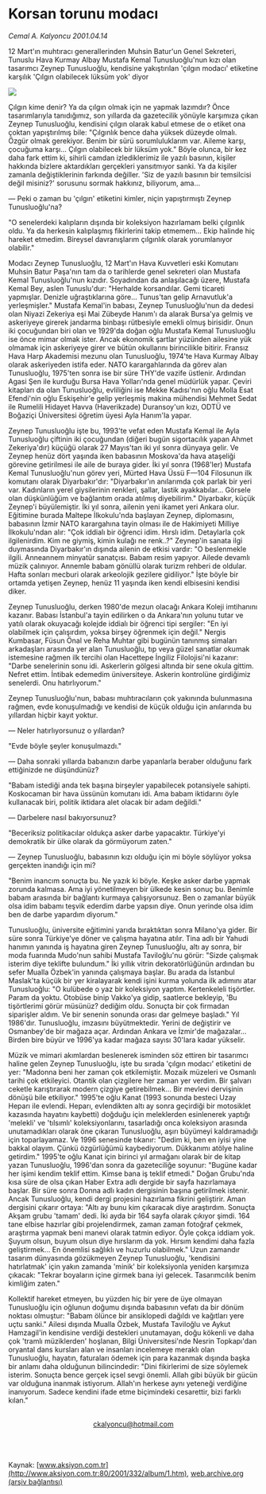 # Korsan torunu modacı

*Cemal A. Kalyoncu 2001.04.14*

<div>
 <p class="spot">
  12 Mart'ın muhtıracı generallerinden Muhsin Batur'un Genel Sekreteri, Tunuslu Hava Kurmay Albay Mustafa Kemal Tunusluoğlu'nun kızı olan tasarımcı Zeynep Tunusluoğlu, kendisine yakıştırılan 'çılgın modacı' etiketine karşılık 'Çılgın olabilecek lüksüm yok' diyor
 </p>
 <p class="metin">
 </p>
 <img border="0" src="/web/20020111230853im_/http://www.aksiyon.com.tr/2001/332/resimler/Korsan.jpg"/>
 <p class="metin">
  Çılgın kime denir? Ya da çılgın olmak için ne yapmak lazımdır? Önce tasarımlarıyla tanıdığımız, son yıllarda da gazetecilik yönüyle karşımıza çıkan Zeynep Tunusluoğlu, kendisini çılgın olarak kabul etmese de o etiket ona çoktan yapıştırılmış bile: "Çılgınlık bence daha yüksek düzeyde olmalı. Özgür olmak gerekiyor. Benim bir sürü sorumluluklarım var. Aileme karşı, çocuğuma karşı... Çılgın olabilecek bir lüksüm yok." Böyle olunca, bir kez daha fark ettim ki, sihirli camdan izlediklerimiz ile yazılı basının, kişiler hakkında bizlere aktardıkları gerçekleri yansıtmıyor sanki. Ya da kişiler zamanla değiştiklerinin farkında değiller. 'Siz de yazılı basının bir temsilcisi değil misiniz?' sorusunu sormak hakkınız, biliyorum, ama...
 </p>
 <p class="metin">
  — Peki o zaman bu 'çılgın' etiketini kimler, niçin yapıştırmıştı Zeynep Tunusluoğlu'na?
 </p>
 <p class="metin">
  "O senelerdeki kalıpların dışında bir koleksiyon hazırlamam belki çılgınlık oldu. Ya da herkesin kalıplaşmış fikirlerini takip etmemem... Ekip halinde hiç hareket etmedim. Bireysel davranışlarım çılgınlık olarak yorumlanıyor olabilir."
 </p>
 <p class="metin">
  Modacı Zeynep Tunusluoğlu, 12 Mart'ın Hava Kuvvetleri eski Komutanı Muhsin Batur Paşa'nın tam da o tarihlerde genel sekreteri olan Mustafa Kemal Tunusluoğlu'nun kızıdır. Soyadından da anlaşılacağı üzere, Mustafa Kemal Bey, aslen Tunuslu'dur: "Herhalde korsandılar. Gemi ticareti yapmışlar. Denizle uğraştıklarına göre... Tunus'tan gelip Arnavutluk'a yerleşmişler." Mustafa Kemal'in babası, Zeynep Tunusluoğlu'nun da dedesi olan Niyazi Zekeriya eşi Mai Zübeyde Hanım'ı da alarak Bursa'ya gelmiş ve askeriyeye girerek jandarma binbaşı rütbesiyle emekli olmuş birisidir. Onun iki çocuğundan biri olan ve 1929'da doğan oğlu Mustafa Kemal Tunusluoğlu ise önce mimar olmak ister. Ancak ekonomik şartlar yüzünden ailesine yük olmamak için askeriyeye girer ve bütün okullarını birincilikle bitirir. Fransız Hava Harp Akademisi mezunu olan Tunusluoğlu, 1974'te Hava Kurmay Albay olarak askeriyeden istifa eder. NATO karargahlarında da görev alan Tunusluoğlu, 1975'ten sonra ise bir süre THY'de vazife üstlenir. Ardından Agasi Şen ile kurduğu Bursa Hava Yolları'nda genel müdürlük yapar. Çeviri kitapları da olan Tunusluoğlu, evliliğini ise Mekke Kadısı'nın oğlu Molla Esat Efendi'nin oğlu Eskişehir'e gelip yerleşmiş makina mühendisi Mehmet Sedat ile Rumelili Hidayet Havva (Haverikzade) Duransoy'un kızı, ODTÜ ve Boğaziçi Üniversitesi öğretim üyesi Ayla Hanım'la yapar.
 </p>
 <p class="metin">
  Zeynep Tunusluoğlu işte bu, 1993'te vefat eden Mustafa Kemal ile Ayla Tunusluoğlu çiftinin iki çocuğundan (diğeri bugün sigortacılık yapan Ahmet Zekeriya'dır) küçüğü olarak 27 Mayıs'tan iki yıl sonra dünyaya gelir. Ve Zeynep henüz dört yaşında iken babasının Moskova'da hava ataşeliği görevine getirilmesi ile aile de buraya gider. İki yıl sonra (1968'ler) Mustafa Kemal Tunusluoğlu'nun görev yeri, Mürted Hava Üssü F—104 Filosunun ilk komutanı olarak Diyarbakır'dır: "Diyarbakır'ın anılarımda çok parlak bir yeri var. Kadınların yerel giysilerinin renkleri, şallar, lastik ayakkabılar... Görsele olan düşkünlüğüm ve bağlantım orada atılmış diyebilirim." Diyarbakır, küçük Zeynep'i büyülemiştir. İki yıl sonra, ailenin yeni ikamet yeri Ankara olur. Eğitimine burada Maltepe İlkokulu'nda başlayan Zeynep, diplomasını, babasının İzmir NATO karargahına tayin olması ile de Hakimiyeti Milliye İlkokulu'ndan alır: "Çok iddialı bir öğrenci idim. Hırslı idim. Detaylarla çok ilgilenirdim. Kim ne giymiş, kimin kulağı ne renk..?" Zeynep'in sanata ilgi duymasında Diyarbakır'ın dışında ailenin de etkisi vardır: "O beslenmekle ilgili. Anneannem minyatür sanatçısı. Babam resim yapıyor. Ailede devamlı müzik çalınıyor. Annemle babam gönüllü olarak turizm rehberi de oldular. Hafta sonları mecburi olarak arkeolojik gezilere gidiliyor." İşte böyle bir ortamda yetişen Zeynep, henüz 11 yaşında iken kendi elbisesini kendisi diker.
 </p>
 <p class="metin">
  Zeynep Tunusluoğlu, derken 1980'de mezun olacağı Ankara Koleji imtihanını kazanır. Babası İstanbul'a tayin edilirken o da Ankara'nın yolunu tutar ve yatılı olarak okuyacağı kolejde iddialı bir öğrenci tipi sergiler: "En iyi olabilmek için çalışırdım, yoksa birşey öğrenmek için değil." Nergis Kumbasar, Füsun Önal ve Reha Muhtar gibi bugünün tanınmış simaları arkadaşları arasında yer alan Tunusluoğlu, tıp veya güzel sanatlar okumak istemesine rağmen ilk tercihi olan Hacettepe İngiliz Filolojisi'ni kazanır: "Darbe senelerinin sonu idi. Askerlerin gölgesi altında bir sene okula gittim. Nefret ettim. İntibak edemedim üniversiteye. Askerin kontrolüne girdiğimiz senelerdi. Onu hatırlıyorum."
 </p>
 <p class="metin">
  Zeynep Tunusluoğlu'nun, babası muhtıracıların çok yakınında bulunmasına rağmen, evde konuşulmadığı ve kendisi de küçük olduğu için anılarında bu yıllardan hiçbir kayıt yoktur.
 </p>
 <p class="metin">
  — Neler hatırlıyorsunuz o yıllardan?
 </p>
 <p class="metin">
  "Evde böyle şeyler konuşulmazdı."
 </p>
 <p class="metin">
  — Daha sonraki yıllarda babanızın darbe yapanlarla beraber olduğunu fark ettiğinizde ne düşündünüz?
 </p>
 <p class="metin">
  "Babam istediği anda tek başına birşeyler yapabilecek potansiyele sahipti. Koskocaman bir hava üssünün komutanı idi. Ama babam iktidarını öyle kullanacak biri, politik iktidara alet olacak bir adam değildi."
 </p>
 <p class="metin">
  — Darbelere nasıl bakıyorsunuz?
 </p>
 <p class="metin">
  "Beceriksiz politikacılar oldukça asker darbe yapacaktır. Türkiye'yi demokratik bir ülke olarak da görmüyorum zaten."
 </p>
 <p class="metin">
  — Zeynep Tunusluoğlu, babasının kızı olduğu için mi böyle söylüyor yoksa gerçekten inandığı için mi?
 </p>
 <p class="metin">
  "Benim inancım sonuçta bu. Ne yazık ki böyle. Keşke asker darbe yapmak zorunda kalmasa. Ama iyi yönetilmeyen bir ülkede kesin sonuç bu. Benimle babam arasında bir bağlantı kurmaya çalışıyorsunuz. Ben o zamanlar büyük olsa idim babamı teşvik ederdim darbe yapsın diye. Onun yerinde olsa idim ben de darbe yapardım diyorum."
 </p>
 <p class="metin">
  Tunusluoğlu, üniversite eğitimini yarıda bıraktıktan sonra Milano'ya gider. Bir süre sonra Türkiye'ye döner ve çalışma hayatına atılır. Tina adlı bir Yahudi hanımın yanında iş hayatına giren Zeynep Tunusluoğlu, altı ay sonra, bir moda fuarında Mudo'nun sahibi Mustafa Taviloğlu'nu görür: "Sizde çalışmak isterim diye teklifte bulundum." İki yıllık vitrin dekoratörlüğünün ardından bu sefer Mualla Özbek'in yanında çalışmaya başlar. Bu arada da İstanbul Maslak'ta küçük bir yer kiralayarak kendi işini kurma yolunda ilk adımını atar Tunusluoğlu: "O kulübede o yaz bir koleksiyon yaptım. Kertenkeleli tişörtler. Param da yoktu. Otobüse binip Vakko'ya gidip, saatlerce bekleyip, 'Bu tişörtlerimi görür müsünüz? dediğim oldu. Sonuçta bir çok firmadan siparişler aldım. Ve bir senenin sonunda orası dar gelmeye başladı." Yıl 1986'dır. Tunusluoğlu, imzasını büyütmektedir. Yerini de değiştirir ve Osmanbey'de bir mağaza açar. Ardından Ankara ve İzmir'de mağazalar... Birden bire büyür ve 1996'ya kadar mağaza sayısı 30'lara kadar yükselir.
 </p>
 <p class="metin">
  Müzik ve mimari akımlardan beslenerek isminden söz ettiren bir tasarımcı haline gelen Zeynep Tunusluoğlu, işte bu sırada 'çılgın modacı' etiketini de yer: "Madonna beni her zaman çok etkilemiştir. Mozaik müzeleri ve Osmanlı tarihi çok etkileyici. Otantik olan çizgilere her zaman yer verdim. Bir şalvarı ceketle karıştırarak modern çizgiye getirebilmek... Bir mevlevi dervişinin dönüşü bile etkiliyor." 1995'te oğlu Kanat (1993 sonunda besteci Uzay Heparı ile evlendi. Heparı, evlendikten altı ay sonra geçirdiği bir motosiklet kazasında hayatını kaybetti) doğduğu için meleklerden esinlenerek yaptığı 'melekli' ve 'tılsımlı' koleksiyonlarını, tasarladığı onca koleksiyon arasında unutamadıkları olarak öne çıkaran Tunusluoğlu, aşırı büyümeyi kaldıramadığı için toparlayamaz. Ve 1996 senesinde tıkanır: "Dedim ki, ben en iyisi yine bakkal olayım. Çünkü özgürlüğümü kaybediyorum. Dükkanımı atölye haline getirdim." 1995'te oğlu Kanat için birinci yıl armağanı olarak bir de kitap yazan Tunusluoğlu, 1996'dan sonra da gazeteciliğe soyunur: "Bugüne kadar her işimi kendim teklif ettim. Kimse bana iş teklif etmedi." Doğan Grubu'nda kısa süre de olsa çıkan Haber Extra adlı dergide bir sayfa hazırlamaya başlar. Bir süre sonra Donna adlı kadın dergisinin başına getirilmek istenir. Ancak Tunusluoğlu, kendi dergi projesini hazırlama fikrini geliştirir. Aman dergisini çıkarır ortaya: "Altı ay bunu kim çıkaracak diye araştırdım. Sonuçta Akşam grubu 'tamam' dedi. İki ayda bir 164 sayfa olarak çıkıyor şimdi. 164 tane elbise hazırlar gibi projelendirmek, zaman zaman fotoğraf çekmek, araştırma yapmak beni manevi olarak tatmin ediyor. Öyle çokça iddiam yok. Şuyum olsun, buyum olsun diye hırslarım da yok. Hırsım kendimi daha fazla geliştirmek... En önemlisi sağlıklı ve huzurlu olabilmek." Uzun zamandır tasarım dünyasında gözükmeyen Zeynep Tunusluoğlu, 'kendisini hatırlatmak' için yakın zamanda 'minik' bir koleksiyonla yeniden karşımıza çıkacak: "Tekrar boyaların içine girmek bana iyi gelecek. Tasarımcılık benim kimliğim zaten."
 </p>
 <p class="metin">
  Kollektif hareket etmeyen, bu yüzden hiç bir yere de üye olmayan Tunusluoğlu için oğlunun doğumu dışında babasının vefatı da bir dönüm noktası olmuştur: "Babam ölünce bir ansiklopedi dağıldı ve kağıtları yere uçtu sanki." Ailesi dışında Mualla Özbek, Mustafa Taviloğlu ve Aykut Hamzagil'in kendisine verdiği destekleri unutamayan, doğu kökenli ve daha çok 'tramlı müziklerden' hoşlanan, Bilgi Üniversitesi'nde Nesrin Topkapı'dan oryantal dans kursları alan ve insanları incelemeye meraklı olan Tunusluoğlu, hayatın, faturaları ödemek için para kazanmak dışında başka bir anlamı daha olduğunun bilincindedir: "Dini fikirlerimi de size söylemek isterim. Sonuçta bence gerçek içsel sevgi önemli. Allah gibi büyük bir gücün var olduğuna inanmak istiyorum. Allah'ın herkese aynı yeteneği verdiğine inanıyorum. Sadece kendini ifade etme biçimindeki cesarettir, bizi farklı kılan."
 </p>
 <br/>
 <center>
  <a class="anaorta" href="http://web.archive.org/web/20020111230853/mailto:ckalyoncu@hotmail.com">
   ckalyoncu@hotmail.com
  </a>
 </center>
 <br/>
 <br/>
 <br/>
</div>

Kaynak: [www.aksiyon.com.tr](http://www.aksiyon.com.tr:80/2001/332/album/1.htm), [web.archive.org (arşiv bağlantısı)](http://web.archive.org/web/20020111230853/http://www.aksiyon.com.tr:80/2001/332/album/1.htm)
